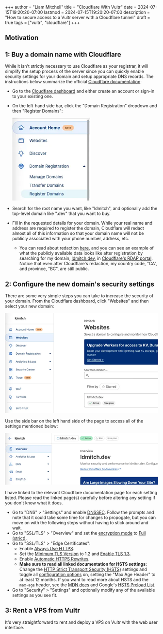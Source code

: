 +++
author = "Liam Mitchell"
title = "Cloudflare With Vultr"
date = 2024-07-15T19:20:20-07:00
lastmod = 2024-07-15T19:20:20-07:00
description = "How to secure access to a Vultr server with a Cloudflare tunnel"
draft = true
tags = ["vultr", "cloudflare"]
+++

## Motivation

## 1: Buy a domain name with Cloudflare

While it isn't strictly necessary to use Cloudflare as your registrar, it will
simplify the setup process of the server since you can quickly enable security
settings for your domain and setup appropriate DNS records. The instructions
below summarize the official
[Cloudflare documentation](https://developers.cloudflare.com/registrar/get-started/register-domain):

- Go to the [Cloudflare dashboard](https://dash.cloudflare.com/) and either
  create an account or sign-in to your existing one.
- On the left-hand side bar, click the "Domain Registration" dropdown and then
  "Register Domains":
  
  ![Cloudflare dashboard sidebar](cloudflare-dashboard-sidebar.webp)

- Search for the root name you want, like "ldmitch", and optionally add the
  top-level domain like ".dev" that you want to buy.
- Fill in the requested details for your domain. While your real name and
  address are required to register the domain, Cloudflare will redact almost all
  of this information so that your domain name will not be publicly associated
  with your phone number, address, etc.
  - You can read about redaction [here](https://developers.cloudflare.com/registrar/account-options/whois-redaction/),
    and you can see an example of what the publicly available data looks like
    after registration by searching for my domain, [ldmitch.dev](https://ldmitch.dev),
    in [Cloudflare's RDAP portal](https://rdap.cloudflare.com). Notice that even
    after Cloudflare's redaction, my country code, "CA", and province, "BC", are
    still public.

## 2: Configure the new domain's security settings

There are some very simple steps you can take to increase the security of your
domain. From the Cloudflare dashboard, click "Websites" and then select your new
domain: 

![websites section](cloudflare-websites-sidebar.webp) 

Use the side bar on the left hand side of the page to access all of the settings
mentioned below:

![website sidebar](website-sidebar.webp)

I have linked to the relevant Cloudflare documentation page for each setting
listed. Please read the linked page(s) carefully before altering any setting if
you don't know what it does.

- Go to "DNS" > "Settings" and enable [DNSSEC](https://developers.cloudflare.com/dns/dnssec/).
  Follow the prompts and note that it could take some time for changes to
  propogate, but you can move on with the following steps without having to
  stick around and wait.
- Go to "SSL/TLS" > "Overview" and set the
  [encryption mode](https://developers.cloudflare.com/ssl/origin-configuration/ssl-modes/)
  to [Full (strict)](https://developers.cloudflare.com/ssl/origin-configuration/ssl-modes/full-strict/).
- Go to "SSL/TLS" > "Edge Certificates":
  - Enable [Always Use HTTPS](https://developers.cloudflare.com/ssl/edge-certificates/additional-options/always-use-https/).
  - Set the [Minimum TLS Version](https://developers.cloudflare.com/ssl/edge-certificates/additional-options/minimum-tls/)
    to 1.2 and [Enable TLS 1.3](https://developers.cloudflare.com/ssl/edge-certificates/additional-options/tls-13/).
  - Enable [Automatic HTTPS Rewrites](https://developers.cloudflare.com/ssl/edge-certificates/additional-options/automatic-https-rewrites/).
  - **Make sure to read all linked documentation for HSTS settings:** Change the
    [HTTP Strict Transport Security (HSTS)](https://developers.cloudflare.com/ssl/edge-certificates/additional-options/http-strict-transport-security/)
    settings and toggle all [configuration options](https://developers.cloudflare.com/ssl/edge-certificates/additional-options/http-strict-transport-security/#configuration-settings) on, setting the "Max Age Header" to at least 12 months. If you want to read more
    about HSTS and the `max-age` header, see the
    [MDN docs](https://developer.mozilla.org/en-US/docs/Web/HTTP/Headers/Strict-Transport-Security)
    and Google's [HSTS Preload List](https://hstspreload.org).
- Go to "Security" > "Settings" and optionally modify any of the available
  settings as you see fit.

## 3: Rent a VPS from Vultr

It's very straightforward to rent and deploy a VPS on Vultr with the web user
interface.
